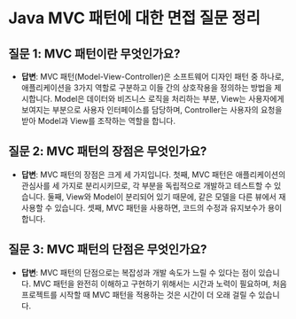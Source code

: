# Java MVC 패턴에 대한 면접 질문 정리

## 질문 1: MVC 패턴이란 무엇인가요?

- **답변**: MVC 패턴(Model-View-Controller)은 소프트웨어 디자인 패턴 중 하나로, 애플리케이션을 3가지 역할로 구분하고 이들 간의 상호작용을 정의하는 방법을 제시합니다. Model은 데이터와 비즈니스 로직을 처리하는 부분, View는 사용자에게 보여지는 부분으로 사용자 인터페이스를 담당하며, Controller는 사용자의 요청을 받아 Model과 View를 조작하는 역할을 합니다.

## 질문 2: MVC 패턴의 장점은 무엇인가요?

- **답변**: MVC 패턴의 장점은 크게 세 가지입니다. 첫째, MVC 패턴은 애플리케이션의 관심사를 세 가지로 분리시키므로, 각 부분을 독립적으로 개발하고 테스트할 수 있습니다. 둘째, View와 Model이 분리되어 있기 때문에, 같은 모델을 다른 뷰에서 재사용할 수 있습니다. 셋째, MVC 패턴을 사용하면, 코드의 수정과 유지보수가 용이합니다.

## 질문 3: MVC 패턴의 단점은 무엇인가요?

- **답변**: MVC 패턴의 단점으로는 복잡성과 개발 속도가 느릴 수 있다는 점이 있습니다. MVC 패턴을 완전히 이해하고 구현하기 위해서는 시간과 노력이 필요하며, 처음 프로젝트를 시작할 때 MVC 패턴을 적용하는 것은 시간이 더 오래 걸릴 수 있습니다.
